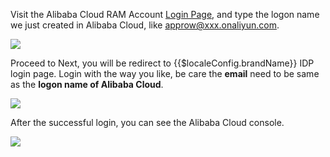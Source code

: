 <IntegrationDetailCard :title="`Use Approw IdP to log in to Alibaba Cloud`">

Visit the Alibaba Cloud RAM Account [Login Page](https://signin-intl.aliyun.com/), and type the logon name we just created in Alibaba Cloud, like approw@xxx.onaliyun.com.

![](~@imagesZhCn/integration/ali-cloud/4-1.png)


Proceed to Next, you will be redirect to {{$localeConfig.brandName}} IDP login page. Login with the way you like, be care the **email** need to be same as the **logon name of Alibaba Cloud**.

![](~@imagesZhCn/integration/ali-cloud/4-2.png)

After the successful login, you can see the Alibaba Cloud console.

![](~@imagesZhCn/integration/ali-cloud/4-3.png)

</IntegrationDetailCard>
